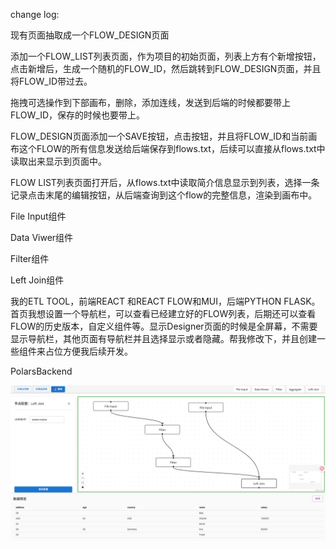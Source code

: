 change log:

现有页面抽取成一个FLOW_DESIGN页面

添加一个FLOW_LIST列表页面，作为项目的初始页面，列表上方有个新增按钮，点击新增后，生成一个随机的FLOW_ID，然后跳转到FLOW_DESIGN页面，并且将FLOW_ID带过去。

拖拽可选操作到下部画布，删除，添加连线，发送到后端的时候都要带上FLOW_ID，保存的时候也要带上。

FLOW_DESIGN页面添加一个SAVE按钮，点击按钮，并且将FLOW_ID和当前画布这个FLOW的所有信息发送给后端保存到flows.txt，后续可以直接从flows.txt中读取出来显示到页面中。

FLOW LIST列表页面打开后，从flows.txt中读取简介信息显示到列表，选择一条记录点击末尾的编辑按钮，从后端查询到这个flow的完整信息，渲染到画布中。

File Input组件

Data Viwer组件

Filter组件

Left Join组件

我的ETL TOOL，前端REACT 和REACT FLOW和MUI，后端PYTHON FLASK。
首页我想设置一个导航栏，可以查看已经建立好的FLOW列表，后期还可以查看FLOW的历史版本，自定义组件等。显示Designer页面的时候是全屏幕，不需要显示导航栏，其他页面有导航栏并且选择显示或者隐藏。帮我修改下，并且创建一些组件来占位方便我后续开发。

PolarsBackend



<!-- todo -->
<!-- POLASR backend -->

![Designer页面](doc/pic/0519.png)
